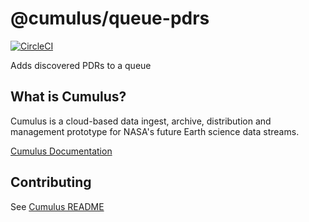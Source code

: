 # @cumulus/queue-pdrs

[![CircleCI](https://circleci.com/gh/nasa/cumulus.svg?style=svg)](https://circleci.com/gh/nasa/cumulus)

Adds discovered PDRs to a queue

## What is Cumulus?

Cumulus is a cloud-based data ingest, archive, distribution and management prototype for NASA's future Earth science data streams.

[Cumulus Documentation](https://nasa.github.io/cumulus)

## Contributing

See [Cumulus README](https://github.com/nasa/cumulus/blob/master/README.md#installing-and-deploying)
